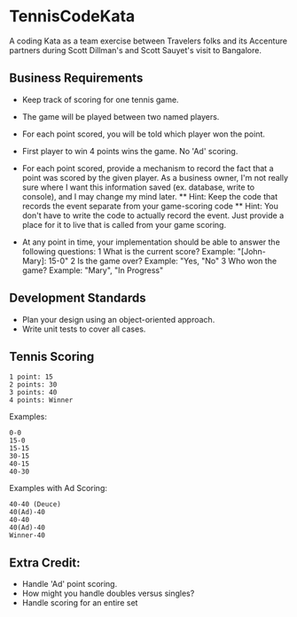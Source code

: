 TennisCodeKata
==============

A coding Kata as a team exercise between Travelers folks and its Accenture partners during Scott Dillman's and Scott Sauyet's visit to Bangalore.

Business Requirements
---------------------

  * Keep track of scoring for one tennis game.
  * The game will be played between two named players.
  * For each point scored, you will be told which player won the point.
  * First player to win 4 points wins the game. No 'Ad' scoring.
  * For each point scored, provide a mechanism to record the fact that a point was scored by the given player. As a business owner, I'm not really sure where I want this information saved (ex. database, write to console), and I may change my mind later.
      ** Hint: Keep the code that records the event separate from your game-scoring code
      ** Hint: You don't have to write the code to actually record the event. Just provide a place for it to live that is called from your game scoring.

  * At any point in time, your implementation should be able to answer the following questions:
      1 What is the current score? Example: "[John-Mary]: 15-0"
      2 Is the game over? Example: "Yes, "No"
      3 Who won the game? Example: "Mary", "In Progress"

Development Standards
---------------------

  * Plan your design using an object-oriented approach.
  * Write unit tests to cover all cases.

Tennis Scoring
--------------

    1 point: 15
    2 points: 30
    3 points: 40
    4 points: Winner

Examples:

    0-0
    15-0
    15-15
    30-15
    40-15
    40-30

Examples with Ad Scoring:

    40-40 (Deuce)
    40(Ad)-40
    40-40
    40(Ad)-40
    Winner-40

Extra Credit:
-------------

 * Handle 'Ad' point scoring.
 * How might you handle doubles versus singles?
 * Handle scoring for an entire set


